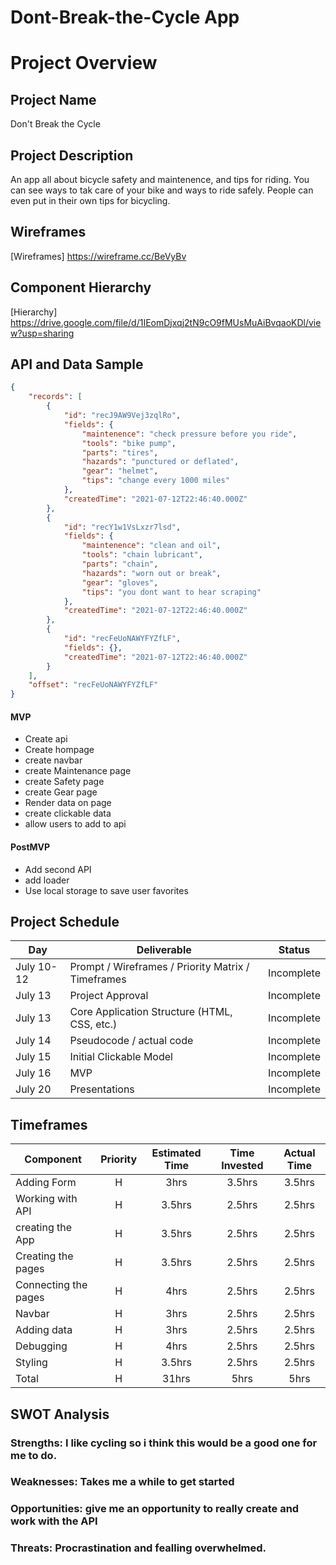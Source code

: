 # Dont-Break-the-Cycle App

# Project Overview

## Project Name

Don't Break the Cycle

## Project Description

An app all about bicycle safety and maintenence, and tips for riding. You can see ways to tak care of your bike and ways to ride safely. People can even put in their own tips for bicycling.

## Wireframes

[Wireframes] https://wireframe.cc/BeVyBv

## Component Hierarchy

 [Hierarchy] https://drive.google.com/file/d/1IEomDjxqj2tN9cO9fMUsMuAiBvqaoKDl/view?usp=sharing

## API and Data Sample

```json
{
    "records": [
        {
            "id": "recJ9AW9Vej3zqlRo",
            "fields": {
                "maintenence": "check pressure before you ride",
                "tools": "bike pump",
                "parts": "tires",
                "hazards": "punctured or deflated",
                "gear": "helmet",
                "tips": "change every 1000 miles"
            },
            "createdTime": "2021-07-12T22:46:40.000Z"
        },
        {
            "id": "recY1w1VsLxzr7lsd",
            "fields": {
                "maintenence": "clean and oil",
                "tools": "chain lubricant",
                "parts": "chain",
                "hazards": "worn out or break",
                "gear": "gloves",
                "tips": "you dont want to hear scraping"
            },
            "createdTime": "2021-07-12T22:46:40.000Z"
        },
        {
            "id": "recFeUoNAWYFYZfLF",
            "fields": {},
            "createdTime": "2021-07-12T22:46:40.000Z"
        }
    ],
    "offset": "recFeUoNAWYFYZfLF"
}

```


#### MVP 

- Create api 
- Create hompage
- create navbar
- create Maintenance page
- create Safety page
- create Gear page
- Render data on page 
- create clickable data
- allow users to add to api

#### PostMVP  


- Add second API
- add loader
- Use local storage to save user favorites

## Project Schedule


|  Day | Deliverable | Status
|---|---| ---|
|July 10-12| Prompt / Wireframes / Priority Matrix / Timeframes | Incomplete
|July 13| Project Approval | Incomplete
|July 13| Core Application Structure (HTML, CSS, etc.) | Incomplete
|July 14| Pseudocode / actual code | Incomplete
|July 15| Initial Clickable Model  | Incomplete
|July 16| MVP | Incomplete
|July 20| Presentations | Incomplete

## Timeframes


| Component | Priority | Estimated Time | Time Invested | Actual Time |
| --- | :---: |  :---: | :---: | :---: |
| Adding Form | H | 3hrs| 3.5hrs | 3.5hrs |
| Working with API | H | 3.5hrs| 2.5hrs | 2.5hrs |
| creating the App | H | 3.5hrs| 2.5hrs | 2.5hrs |
| Creating the pages | H | 3.5hrs| 2.5hrs | 2.5hrs |
| Connecting the pages | H | 4hrs| 2.5hrs | 2.5hrs |
| Navbar | H | 3hrs| 2.5hrs | 2.5hrs |
| Adding data | H | 3hrs| 2.5hrs | 2.5hrs |
| Debugging | H | 4hrs| 2.5hrs | 2.5hrs |
| Styling | H | 3.5hrs| 2.5hrs | 2.5hrs |
| Total | H | 31hrs| 5hrs | 5hrs |

## SWOT Analysis

### Strengths: I like cycling so i think this would be a good one for me to do.

### Weaknesses: Takes me a while to get started

### Opportunities: give me an opportunity to really create and work with the API

### Threats: Procrastination and fealling overwhelmed.
